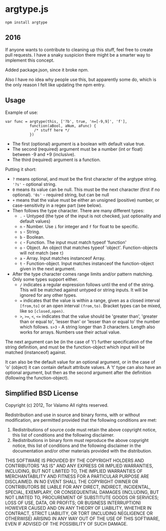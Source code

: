 # argtype.js

    npm install argtype

## 2016

If anyone wants to contribute to cleaning up this stuff, feel free to create pull requests. I have a snaky suspicion there might be a smarter way to implement this concept.

Added package.json, since it broke npm.

Also I have no idea why people use this, but apparently some do, which is the only reason I felt like updating the npm entry.

## Usage

Example of use:

    var func = argtype(this, ['?b', true, 'n=[-9,9]', 'f'],
               function(aBool, aNum, aFunc) {
                 /* stuff here */
               })

* The first (optional) argument is a boolean with default value true.
* The second (required) argument must be a number (int or float) between -9 and +9 (inclusive).
* The third (required) argument is a function.

Putting it short:

* `?` means optional, and must be the first character of the argtype string. `'?s'` - optional string.
* `0` means its value can be null. This must be the next character (first if no optional). `'0s'` - required string, but can be null
* `+` means that the value must be either an unsigned (positive) number, or case-sensitivity in a regex part (see below).
* Then follows the type character. There are many different types:
  * `.` - Untyped (the type of the input is not checked, just optionality and default values)
  * `n` - Number. Use `i` for integer and `f` for float to be specific.
  * `s` - String.
  * `b` - Boolean.
  * `c` - Function. The input must match typeof 'function'
  * `o` - Object. An object that matches typeof 'object'. Function-objects will not match (see `t`)
  * `a` - Array. Input matches instanceof Array.
  * `t` - Function-object. Input matches instanceof the function-object given in the next argument.
* After the type character comes range limits and/or pattern matching. Only some types support either.
  * `/` indicates a regular expression follows until the end of the string. This will be matched against untyped or string inputs. It will be ignored for any other types.
  * `=` indicates that the value is within a range, given as a closed interval `[from,to]` or an open interval `(from,to)`. Bracket types can be mixed, like so `[closed,open)`.
  * `>`, `>=`, `<`, `<=` indicates that the value should be 'greater than', 'greater than or equal to', 'lesser than' or 'lesser than or equal to' the number which follows. `s>3` - A string longer than 3 characters. Length also works for arrays. Numbers use their actual value.

The next argument can be (in the case of 't') further specification of the string definition, and must be the function-object which input will be matched (instanceof) against.

It can also be the default value for an optional argument, or in the case of 'o' (object) it can contain default attribute values.
A 't' type can also have an optional argument, but then as the second argument after the definition (following the function-object).

## Simplified BSD License

Copyright (c) 2012, Tor Valamo
All rights reserved.

Redistribution and use in source and binary forms, with or without
modification, are permitted provided that the following conditions are met: 

1. Redistributions of source code must retain the above copyright notice, this
   list of conditions and the following disclaimer. 
2. Redistributions in binary form must reproduce the above copyright notice,
   this list of conditions and the following disclaimer in the documentation
   and/or other materials provided with the distribution. 

THIS SOFTWARE IS PROVIDED BY THE COPYRIGHT HOLDERS AND CONTRIBUTORS "AS IS" AND
ANY EXPRESS OR IMPLIED WARRANTIES, INCLUDING, BUT NOT LIMITED TO, THE IMPLIED
WARRANTIES OF MERCHANTABILITY AND FITNESS FOR A PARTICULAR PURPOSE ARE
DISCLAIMED. IN NO EVENT SHALL THE COPYRIGHT OWNER OR CONTRIBUTORS BE LIABLE FOR
ANY DIRECT, INDIRECT, INCIDENTAL, SPECIAL, EXEMPLARY, OR CONSEQUENTIAL DAMAGES
(INCLUDING, BUT NOT LIMITED TO, PROCUREMENT OF SUBSTITUTE GOODS OR SERVICES;
LOSS OF USE, DATA, OR PROFITS; OR BUSINESS INTERRUPTION) HOWEVER CAUSED AND
ON ANY THEORY OF LIABILITY, WHETHER IN CONTRACT, STRICT LIABILITY, OR TORT
(INCLUDING NEGLIGENCE OR OTHERWISE) ARISING IN ANY WAY OUT OF THE USE OF THIS
SOFTWARE, EVEN IF ADVISED OF THE POSSIBILITY OF SUCH DAMAGE.
